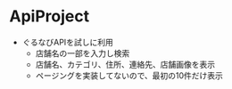 # ApiProject

- ぐるなびAPIを試しに利用
  - 店舗名の一部を入力し検索
  - 店舗名、カテゴリ、住所、連絡先、店舗画像を表示
  - ページングを実装してないので、最初の10件だけ表示
